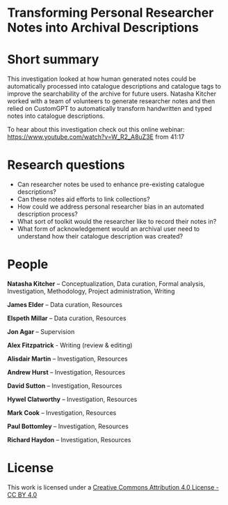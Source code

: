 # Transforming Personal Researcher Notes into Archival Descriptions

# Short summary
This investigation looked at how human generated notes could be automatically processed into catalogue descriptions and catalogue tags to improve the searchability of the archive for future users. Natasha Kitcher worked with a team of volunteers to generate researcher notes and then relied on CustomGPT to automatically transform handwritten and typed notes into catalogue descriptions. 

To hear about this investigation check out this online webinar: https://www.youtube.com/watch?v=W_R2_A8uZ3E from 41:17 

# Research questions
* Can researcher notes be used to enhance pre-existing catalogue descriptions? 
* Can these notes aid efforts to link collections?
* How could we address personal researcher bias in an automated description process?
* What sort of toolkit would the researcher like to record their notes in?
* What form of acknowledgement would an archival user need to understand how their catalogue description was created?

# People
**Natasha Kitcher** – Conceptualization, Data curation, Formal analysis, Investigation, Methodology, Project administration, Writing<br>

**James Elder** – Data curation, Resources<br>

**Elspeth Millar** – Data curation, Resources<br>

**Jon Agar** – Supervision<br>

**Alex Fitzpatrick** - Writing (review & editing)<br>

**Alisdair Martin** – Investigation, Resources<br>

**Andrew Hurst** – Investigation, Resources<br>

**David Sutton** – Investigation, Resources<br>

**Hywel Clatworthy** – Investigation, Resources<br>

**Mark Cook** – Investigation, Resources<br>

**Paul Bottomley** – Investigation, Resources<br>

**Richard Haydon** – Investigation, Resources<br>


# License
This work is licensed under a [Creative Commons Attribution 4.0 License - CC BY 4.0](https://creativecommons.org/licenses/by/4.0/)
